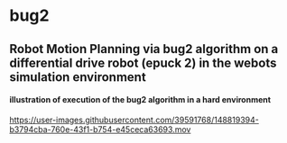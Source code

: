 # bug2
## Robot Motion Planning via bug2 algorithm on a differential drive robot (epuck 2) in the webots simulation environment 

#### illustration of execution of the bug2 algorithm in a hard environment

https://user-images.githubusercontent.com/39591768/148819394-b3794cba-760e-43f1-b754-e45ceca63693.mov

